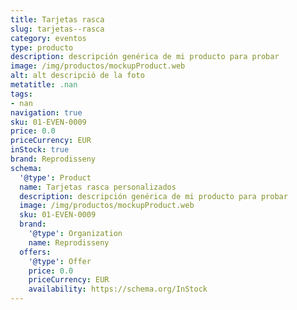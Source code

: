 ```yaml
---
title: Tarjetas rasca
slug: tarjetas--rasca
category: eventos
type: producto
description: descripción genérica de mi producto para probar
image: /img/productos/mockupProduct.web
alt: alt descripció de la foto
metatitle: .nan
tags:
- nan
navigation: true
sku: 01-EVEN-0009
price: 0.0
priceCurrency: EUR
inStock: true
brand: Reprodisseny
schema:
  '@type': Product
  name: Tarjetas rasca personalizados
  description: descripción genérica de mi producto para probar
  image: /img/productos/mockupProduct.web
  sku: 01-EVEN-0009
  brand:
    '@type': Organization
    name: Reprodisseny
  offers:
    '@type': Offer
    price: 0.0
    priceCurrency: EUR
    availability: https://schema.org/InStock
---
```

